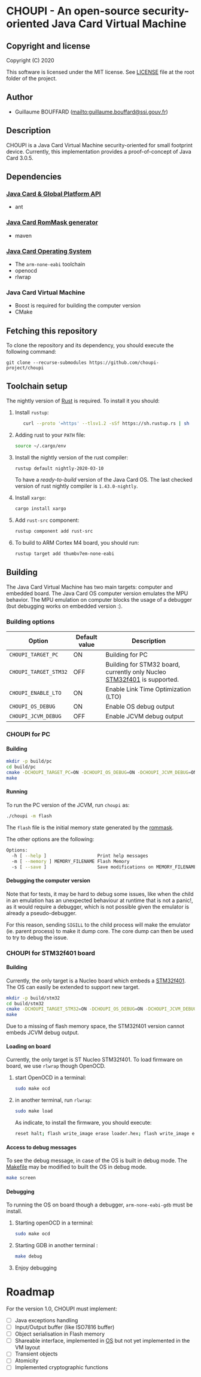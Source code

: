 # CHOUPI - An open-source security-oriented Java Card Virtual Machine

## Copyright and license

Copyright (C) 2020

This software is licensed under the MIT license. See [LICENSE](LICENSE) file at
the root folder of the project.

## Author

  * Guillaume BOUFFARD (<mailto:guillaume.bouffard@ssi.gouv.fr>)

## Description

CHOUPI is a Java Card Virtual Machine security-oriented for small footprint
device. Currently, this implementation provides a proof-of-concept of Java Card
3.0.5.

## Dependencies

### [Java Card & Global Platform API](https://github.com/choupi-project/javacard-api)

* ant

### [Java Card RomMask generator](https://github.com/choupi-rommask/project)

* maven

### [Java Card Operating System](https://github.com/choupi-project/choupi-os)

 * The `arm-none-eabi` toolchain
 * openocd
 * rlwrap
   
### Java Card Virtual Machine

  * Boost is required for building the computer version
  * CMake 

## Fetching this repository

To clone the repository and its dependency, you should execute the following
command:

```
git clone --recurse-submodules https://github.com/choupi-project/choupi
```

## Toolchain setup

 The nightly version of [Rust](https://www.rust-lang.org/) is required. To
 install it you should:

1. Install `rustup`:
   ``` sh
      curl --proto '=https' --tlsv1.2 -sSf https://sh.rustup.rs | sh
   ```
   
2. Adding rust to your `PATH` file:
   ``` sh
   source ~/.cargo/env
   ```

3. Install the nightly version of the rust compiler:
   ```sh
   rustup default nightly-2020-03-10
   ```

   To have a *ready-to-build* version of the Java Card OS. The last checked
   version of rust nightly compiler is `1.43.0-nightly`.

4. Install `xargo`:
   ``` sh
   cargo install xargo
   ```

5. Add `rust-src` component:
   ``` sh
   rustup component add rust-src
   ```

6. To build to ARM Cortex M4 board, you should run:
   ``` sh
   rustup target add thumbv7em-none-eabi
   ```

## Building

The Java Card Virtual Machine has two main targets: computer and embedded board. The
Java Card OS computer version emulates the MPU behavior. The MPU emulation on computer blocks
the usage of a debugger (but debugging works on embedded version :).

### Building options

| Option                | Default value | Description                                                                                                                          |
|-----------------------|---------------|--------------------------------------------------------------------------------------------------------------------------------------|
| `CHOUPI_TARGET_PC`    | ON            | Building for PC                                                                                                                      |
| `CHOUPI_TARGET_STM32` | OFF           | Building for STM32 board, currently only Nucleo [STM32f401](https://www.st.com/en/evaluation-tools/nucleo-f401re.html) is supported. |
| `CHOUPI_ENABLE_LTO`   | ON            | Enable Link Time Optimization (LTO)                                                                                                  |
| `CHOUPI_OS_DEBUG`     | ON            | Enable OS debug output                                                                                                               |
| `CHOUPI_JCVM_DEBUG`   | OFF           | Enable JCVM debug output                                                                                                                                     |

### CHOUPI for PC

#### Building 

  ``` sh
  mkdir -p build/pc
  cd build/pc
  cmake -DCHOUPI_TARGET_PC=ON -DCHOUPI_OS_DEBUG=ON -DCHOUPI_JCVM_DEBUG=ON ../../
  make
  ```
  
#### Running

To run the PC version of the JCVM, run `choupi` as:

``` sh
./choupi -m flash
```

The `flash` file is the initial memory state generated by the
[rommask](https://github.com/choupi-project/rommask).

The other options are the following:

``` sh
Options:
  -h [ --help ]                   Print help messages
  -m [ --memory ] MEMORY_FILENAME Flash Memory
  -s [ --save ]                   Save modifications on MEMORY_FILENAME
```

#### Debugging the computer version

Note that for tests, it may be hard to debug some issues, like when the child in
an emulation has an unexpected behaviour at runtime that is not a panic!, as it
would require a debugger, which is not possible given the emulator is already a
pseudo-debugger.

For this reason, sending `SIGILL` to the child process will make the emulator
(ie. parent process) to make it dump core.
The core dump can then be used to try to debug the issue.

### CHOUPI for STM32f401 board

#### Building

Currently, the only target is a Nucleo board which embeds a
[STM32f401](https://www.st.com/en/evaluation-tools/nucleo-f401re.html). The
OS can easily be extended to support new target.

  ``` sh
  mkdir -p build/stm32
  cd build/stm32
  cmake -DCHOUPI_TARGET_STM32=ON -DCHOUPI_OS_DEBUG=ON -DCHOUPI_JCVM_DEBUG=OFF ../../
  make
  ```
  
  Due to a missing of flash memory space, the STM32f401 version cannot embeds
  JCVM debug output.


#### Loading on board

Currently, the only target is ST Nucleo STM32f401. To load firmware on board, we
use `rlwrap` though OpenOCD. 

1. start OpenOCD in a terminal:
   ``` sh
   sudo make ocd
   ```

2. in another terminal, run `rlwrap`:
   ``` sh
   sudo make load
   ```
   
   As indicate, to install the firmware, you should execute:
   
   ``` sh
   reset halt; flash write_image erase loader.hex; flash write_image erase code.hex; flash write_image flash.hex; reset run
   ```

#### Access to debug messages

To see the debug message, in case of the OS is built in debug mode. The
[Makefile](Makefile) may be modified to built the OS in debug mode.

``` sh
make screen
```

#### Debugging

To running the OS on board though a debugger, `arm-none-eabi-gdb` must be
install.

1. Starting openOCD in a terminal:
   ``` sh
   sudo make ocd
   ```

2. Starting GDB in another terminal :
   ``` sh
   make debug
   ```

3. Enjoy debugging

# Roadmap

For the version 1.0, CHOUPI must implement:

* [ ] Java exceptions handling
* [ ] Input/Output buffer (like ISO7816 buffer)
* [ ] Object serialisation in Flash memory
* [ ] Shareable interface, implemented in [OS](https://github.com/choupi-project/choupi-os) but not yet implemented in the
  VM layout
* [ ] Transient objects
* [ ] Atomicity
* [ ] Implemented cryptographic functions
